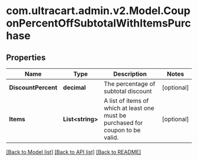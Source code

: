 
# com.ultracart.admin.v2.Model.CouponPercentOffSubtotalWithItemsPurchase

## Properties

Name | Type | Description | Notes
------------ | ------------- | ------------- | -------------
**DiscountPercent** | **decimal** | The percentage of subtotal discount | [optional] 
**Items** | **List&lt;string&gt;** | A list of items of which at least one must be purchased for coupon to be valid. | [optional] 

[[Back to Model list]](../README.md#documentation-for-models)
[[Back to API list]](../README.md#documentation-for-api-endpoints)
[[Back to README]](../README.md)

